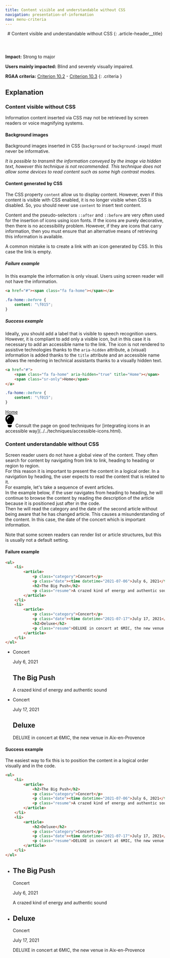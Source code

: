 ```yaml
---
title: Content visible and understandable without CSS
navigation: presentation-of-information
nav: menu-criteria
---
```


<header>
# Content visible and understandable without CSS
{: .article-header__title}
</header>

**Impact:** Strong to major

**Users mainly impacted:** Blind and severely visually impaired.

**RGAA criteria:** [Criterion 10.2](https://www.numerique.gouv.fr/publications/rgaa-accessibilite/methode-rgaa/criteres/#crit-10-2) - [Criterion 10.3](https://www.numerique.gouv.fr/publications/rgaa-accessibilite/methode-rgaa/criteres/#crit-10-3)
{: .criteria }

## Explanation

### Content visible without CSS

Information content inserted via CSS may not be retrieved by screen readers or voice magnifying systems.

#### Background images

Background images inserted in CSS (`background` or `background-image`) must never be informative.

*It is possible to transmit the information conveyed by the image via hidden text, however this technique is not recommended. This technique does not allow some devices to read content such as some high contrast modes.*

#### Content generated by CSS

The CSS property `content` allow us to display content.
However, even if this content is visible with CSS enabled, it is no longer visible when CSS is disabled. So, you should never use `content` to insert text content.

Content and the pseudo-selectors `::after` and `::before` are very often used for the insertion of icons using icon fonts. If the icons are purely decorative, then there is no accessibility problem. However, if they are icons that carry information, then you must ensure that an alternative means of retrieving this information is available.

A common mistake is to create a link with an icon generated by CSS. In this case the link is empty.

##### Failure example

In this example the information is only visual. Users using screen reader will not have the information.

```html
<a href="#"><span class="fa fa-home"></span></a>
```

```css
.fa-home::before {
    content: "\f015";
}
```

##### Success example

Ideally, you should add a label that is visible to speech recognition users. However, it is compliant to add only a visible icon, but in this case it is necessary to add an accessible name to the link.
The icon is not rendered to assistive technologies thanks to the `aria-hidden` attribute, a (visual) information is added thanks to the `title` attribute and an accessible name allows the rendering in technical assistants thanks to a visually hidden text.

```html
<a href="#">
    <span class="fa fa-home" aria-hidden="true" title="Home"></span>
    <span class="sr-only">Home</span>
</a>
```

```css
.fa-home::before {
    content: "\f015";
}
```
<a href="#">
    <span class="fa fa-home" aria-hidden="true" title="Home"></span>
    <span class="sr-only">Home</span>
</a>

<div class="tip">
<svg role="img" aria-label="Tip" xmlns="http://www.w3.org/2000/svg" viewBox="0 0 352 512" width="28" height="40"><title>Tip</title><path d="M96.06 454.35c.01 6.29 1.87 12.45 5.36 17.69l17.09 25.69a31.99 31.99 0 0 0 26.64 14.28h61.71a31.99 31.99 0 0 0 26.64-14.28l17.09-25.69a31.989 31.989 0 0 0 5.36-17.69l.04-38.35H96.01l.05 38.35zM0 176c0 44.37 16.45 84.85 43.56 115.78 16.52 18.85 42.36 58.23 52.21 91.45.04.26.07.52.11.78h160.24c.04-.26.07-.51.11-.78 9.85-33.22 35.69-72.6 52.21-91.45C335.55 260.85 352 220.37 352 176 352 78.61 272.91-.3 175.45 0 73.44.31 0 82.97 0 176zm176-80c-44.11 0-80 35.89-80 80 0 8.84-7.16 16-16 16s-16-7.16-16-16c0-61.76 50.24-112 112-112 8.84 0 16 7.16 16 16s-7.16 16-16 16z"/></svg>
Consult the page on good techniques for [integrating icons in an accessible way](../../techniques/accessible-icons.html).
</div>

### Content understandable without CSS

Screen reader users do not have a global view of the content. They often search for content by navigating from link to link, heading to heading or region to region.<br>
For this reason it is important to present the content in a logical order. In a navigation by heading, the user expects to read the content that is related to it.<br>
For example, let's take a sequence of event articles.<br>
In the example below, if the user navigates from heading to heading, he will continue to browse the content by reading the description of the article because it is positioned just after in the code.<br>
Then he will read the category and the date of the second article without being aware that he has changed article. This causes a misunderstanding of the content. In this case, the date of the concert which is important information.

Note that some screen readers can render list or article structures, but this is usually not a default setting.

#### Failure example

```html
<ul>
    <li>
        <article>
            <p class="category">Concert</p>
            <p class="date"><time datetime="2021-07-06">July 6, 2021</time></p>
            <h2>The Big Push</h2>
            <p class="resume">A crazed kind of energy and authentic sound</p>
        </article>
    </li>
    <li>
        <article>
            <p class="category">Concert</p>
            <p class="date"><time datetime="2021-07-17">July 17, 2021</time></p>
            <h2>Deluxe</h2>
            <p class="resume">DELUXE in concert at 6MIC, the new venue in Aix-en-Provence</p>
        </article>
    </li>
</ul>
```
<ul class="list-event">
    <li>
        <article>
            <p class="category">Concert</p>
            <p class="date"><time datetime="2021-07-06">July 6, 2021</time></p>
            <h2>The Big Push</h2>
            <p class="resume">A crazed kind of energy and authentic sound</p>
        </article>
    </li>
    <li>
        <article>
            <p class="category">Concert</p>
            <p class="date"><time datetime="2021-07-17">July 17, 2021</time></p>
            <h2>Deluxe</h2>
            <p class="resume">DELUXE in concert at 6MIC, the new venue in Aix-en-Provence</p>
        </article>
    </li>
</ul>

#### Success example

The easiest way to fix this is to position the content in a logical order visually and in the code.

```html
<ul>
    <li>
        <article>
            <h2>The Big Push</h2>
            <p class="category">Concert</p>
            <p class="date"><time datetime="2021-07-06">July 6, 2021</time></p>
            <p class="resume">A crazed kind of energy and authentic sound</p>
        </article>
    </li>
    <li>
        <article>
            <h2>Deluxe</h2>
            <p class="category">Concert</p>
            <p class="date"><time datetime="2021-07-17">July 17, 2021</time></p>
            <p class="resume">DELUXE in concert at 6MIC, the new venue in Aix-en-Provence</p>
        </article>
    </li>
</ul>
```
<ul class="list-event">
    <li>
        <article>
            <h2>The Big Push</h2>
            <p class="category">Concert</p>
            <p class="date"><time datetime="2021-07-06">July 6, 2021</time></p>
            <p class="resume">A crazed kind of energy and authentic sound</p>
        </article>
    </li>
    <li>
        <article>
            <h2>Deluxe</h2>
            <p class="category">Concert</p>
            <p class="date"><time datetime="2021-07-17">July 17, 2021</time></p>
            <p class="resume">DELUXE in concert at 6MIC, the new venue in Aix-en-Provence</p>
        </article>
    </li>
</ul>
